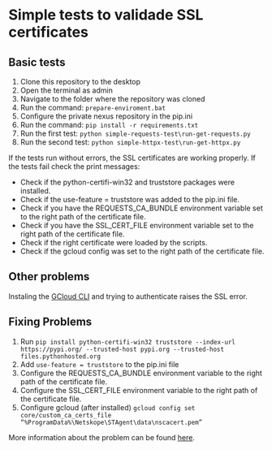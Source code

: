 # Simple tests to validade SSL certificates

## Basic tests

1. Clone this repository to the desktop
2. Open the terminal as admin
3. Navigate to the folder where the repository was cloned
4. Run the command: `prepare-enviroment.bat`
5. Configure the private nexus repository in the pip.ini
6. Run the command: `pip install -r requirements.txt`
7. Run the first test: `python simple-requests-test\run-get-requests.py`
8. Run the second test: `python simple-httpx-test\run-get-httpx.py`

If the tests run without errors, the SSL certificates are working properly.
If the tests fail check the print messages:

- Check if the python-certifi-win32 and truststore packages were installed.
- Check if the use-feature = truststore was added to the pip.ini file.
- Check if you have the REQUESTS_CA_BUNDLE environment variable set to the right path of the certificate file.
- Check if you have the SSL_CERT_FILE environment variable set to the right path of the certificate file.
- Check if the right certificate were loaded by the scripts.
- Check if the gcloud config was set to the right path of the certificate file.

## Other problems

Instaling the [GCloud CLI](https://cloud.google.com/sdk/docs/install?hl=pt-br) and trying to authenticate raises the SSL
error.

## Fixing Problems

1. Run `pip install python-certifi-win32 truststore --index-url https://pypi.org/ --trusted-host pypi.org --trusted-host files.pythonhosted.org`
2. Add `use-feature = truststore` to the pip.ini file
3. Configure the REQUESTS_CA_BUNDLE environment variable to the right path of the certificate file.
4. Configure the SSL_CERT_FILE environment variable to the right path of the certificate file.
5. Configure gcloud (after
   installed) `gcloud config set core/custom_ca_certs_file “%ProgramData%\Netskope\STAgent\data\nscacert.pem”`

More information about the problem can be
found [here](https://docs.netskope.com/en/netskope-help/data-security/netskope-secure-web-gateway/configuring-cli-based-tools-and-development-frameworks-to-work-with-netskope-ssl-interception/#configuring-cli-based-tools-and-development-frameworks-to-work-with-netskope-ssl-interception).